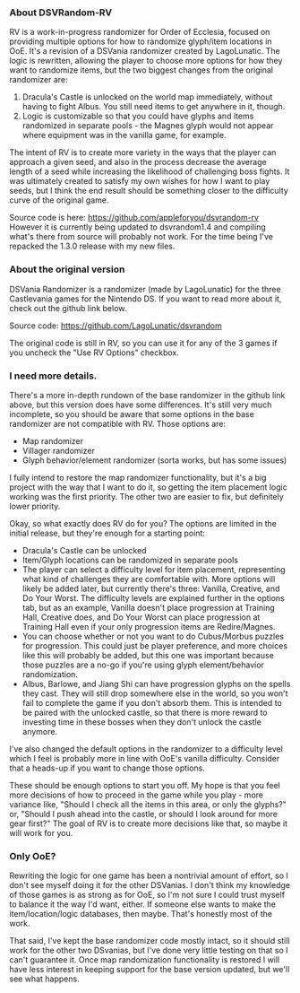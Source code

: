### About DSVRandom-RV

RV is a work-in-progress randomizer for Order of Ecclesia, focused on providing multiple options for how to randomize glyph/item locations in OoE. It's a revision of a DSVania randomizer created by LagoLunatic. The logic is rewritten, allowing the player to choose more options for how they want to randomize items, but the two biggest changes from the original randomizer are:

1. Dracula's Castle is unlocked on the world map immediately, without having to fight Albus. You still need items to get anywhere in it, though.
2. Logic is customizable so that you could have glyphs and items randomized in separate pools - the Magnes glyph would not appear where equipment was in the vanilla game, for example.

The intent of RV is to create more variety in the ways that the player can approach a given seed, and also in the process decrease the average length of a seed while increasing the likelihood of challenging boss fights. It was ultimately created to satisfy my own wishes for how I want to play seeds, but I think the end result should be something closer to the difficulty curve of the original game.

Source code is here: https://github.com/appleforyou/dsvrandom-rv
However it is currently being updated to dsvrandom1.4 and compiling what's there from source will probably not work. For the time being I've repacked the 1.3.0 release with my new files.

### About the original version

DSVania Randomizer is a randomizer (made by LagoLunatic) for the three Castlevania games for the Nintendo DS. If you want to read more about it, check out the github link below.

Source code: https://github.com/LagoLunatic/dsvrandom

The original code is still in RV, so you can use it for any of the 3 games if you uncheck the "Use RV Options" checkbox.

### I need more details.

There's a more in-depth rundown of the base randomizer in the github link above, but this version does have some differences. It's still very much incomplete, so you should be aware that some options in the base randomizer are not compatible with RV. Those options are:

* Map randomizer
* Villager randomizer
* Glyph behavior/element randomizer (sorta works, but has some issues)

I fully intend to restore the map randomizer functionality, but it's a big project with the way that I want to do it, so getting the item placement logic working was the first priority. The other two are easier to fix, but definitely lower priority.

Okay, so what exactly does RV do for you? The options are limited in the initial release, but they're enough for a starting point:

* Dracula's Castle can be unlocked
* Item/Glyph locations can be randomized in separate pools
* The player can select a difficulty level for item placement, representing what kind of challenges they are comfortable with. More options will likely be added later, but currently there's three: Vanilla, Creative, and Do Your Worst. The difficulty levels are explained further in the options tab, but as an example, Vanilla doesn't place progression at Training Hall, Creative does, and Do Your Worst can place progression at Training Hall even if your only progression items are Redire/Magnes.
* You can choose whether or not you want to do Cubus/Morbus puzzles for progression. This could just be player preference, and more choices like this will probably be added, but this one was important because those puzzles are a no-go if you're using glyph element/behavior randomization.
* Albus, Barlowe, and Jiang Shi can have progression glyphs on the spells they cast. They will still drop somewhere else in the world, so you won't fail to complete the game if you don't absorb them. This is intended to be paired with the unlocked castle, so that there is more reward to investing time in these bosses when they don't unlock the castle anymore.

I've also changed the default options in the randomizer to a difficulty level which I feel is probably more in line with OoE's vanilla difficulty. Consider that a heads-up if you want to change those options.

These should be enough options to start you off. My hope is that you feel more decisions of how to proceed in the game while you play - more variance like, "Should I check all the items in this area, or only the glyphs?" or, "Should I push ahead into the castle, or should I look around for more gear first?" The goal of RV is to create more decisions like that, so maybe it will work for you.

### Only OoE?

Rewriting the logic for one game has been a nontrivial amount of effort, so I don't see myself doing it for the other DSVanias. I don't think my knowledge of those games is as strong as for OoE, so I'm not sure I could trust myself to balance it the way I'd want, either. If someone else wants to make the item/location/logic databases, then maybe. That's honestly most of the work.

That said, I've kept the base randomizer code mostly intact, so it should still work for the other two DSvanias, but I've done very little testing on that so I can't guarantee it. Once map randomization functionality is restored I will have less interest in keeping support for the base version updated, but we'll see what happens.

